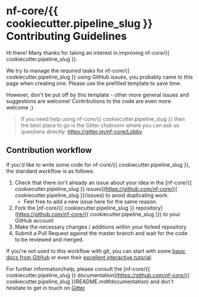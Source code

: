# nf-core/{{ cookiecutter.pipeline_slug }} Contributing Guidelines

Hi there! Many thanks for taking an interest in improving nf-core/{{ cookiecutter.pipeline_slug }}.

We try to manage the required tasks for nf-core/{{ cookiecutter.pipeline_slug }} using GitHub issues, you probably came to this page when creating one. Please use the prefilled template to save time.

However, don't be put off by this template - other more general issues and suggestions are welcome! Contributions to the code are even more welcome ;)

> If you need help using nf-core/{{ cookiecutter.pipeline_slug }} then the best place to go is the Gitter chatroom where you can ask us questions directly: https://gitter.im/nf-core/Lobby

## Contribution workflow
If you'd like to write some code for nf-core/{{ cookiecutter.pipeline_slug }}, the standard workflow
is as follows:

1. Check that there isn't already an issue about your idea in the
   [nf-core/{{ cookiecutter.pipeline_slug }} issues](https://github.com/nf-core/{{ cookiecutter.pipeline_slug }}/issues) to avoid
   duplicating work.
    * Feel free to add a new issue here for the same reason.
2. Fork the [nf-core/{{ cookiecutter.pipeline_slug }} repository](https://github.com/nf-core/{{ cookiecutter.pipeline_slug }}) to your GitHub account
3. Make the necessary changes / additions within your forked repository
4. Submit a Pull Request against the master branch and wait for the code to be reviewed and merged.

If you're not used to this workflow with git, you can start with some [basic docs from GitHub](https://help.github.com/articles/fork-a-repo/) or even their [excellent interactive tutorial](https://try.github.io/).

For further information/help, please consult the [nf-core/{{ cookiecutter.pipeline_slug }} documentation](https://github.com/nf-core/{{ cookiecutter.pipeline_slug }}README.md#documentation) and don't hesitate to get in touch on [Gitter](https://gitter.im/nf-core/Lobby)
